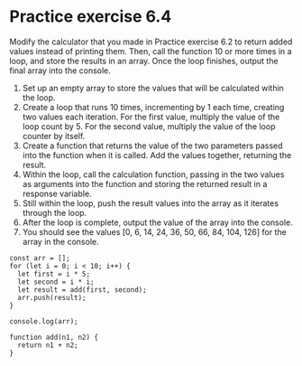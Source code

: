 # Practice exercise 6.4
Modify the calculator that you made in Practice exercise 6.2 to return added values
instead of printing them. Then, call the function 10 or more times in a loop, and store
the results in an array. Once the loop finishes, output the final array into the console.
1. Set up an empty array to store the values that will be calculated within the
loop.
2. Create a loop that runs 10 times, incrementing by 1 each time, creating two
values each iteration. For the first value, multiply the value of the loop count
by 5. For the second value, multiply the value of the loop counter by itself.
3. Create a function that returns the value of the two parameters passed into the
function when it is called. Add the values together, returning the result.
4. Within the loop, call the calculation function, passing in the two values as
arguments into the function and storing the returned result in a response
variable.
5. Still within the loop, push the result values into the array as it iterates
through the loop.
6. After the loop is complete, output the value of the array into the console.
7. You should see the values [0, 6, 14, 24, 36, 50, 66, 84, 104, 126] for
the array in the console.

```
const arr = [];
for (let i = 0; i < 10; i++) {
  let first = i * 5;
  let second = i * i;
  let result = add(first, second);
  arr.push(result);
}

console.log(arr);

function add(n1, n2) {
  return n1 + n2;
}
```